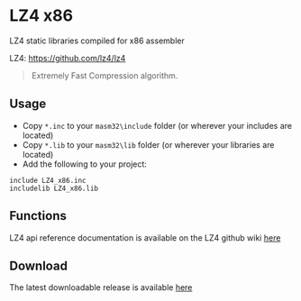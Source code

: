 # LZ4 x86

LZ4 static libraries compiled for x86 assembler 

LZ4: https://github.com/lz4/lz4

> Extremely Fast Compression algorithm.
>

## Usage

* Copy `*.inc` to your `masm32\include` folder (or wherever your includes are located)
* Copy `*.lib` to your `masm32\lib` folder (or wherever your libraries are located)
* Add the following to your project:
```assembly
include LZ4_x86.inc
includelib LZ4_x86.lib
```

## Functions

LZ4 api reference documentation is available on the LZ4 github wiki [here](https://github.com/lz4/lz4/wiki)

## Download

The latest downloadable release is available [here](https://github.com/mrfearless/libraries/blob/master/releases/LZ4_x86.zip?raw=true)

